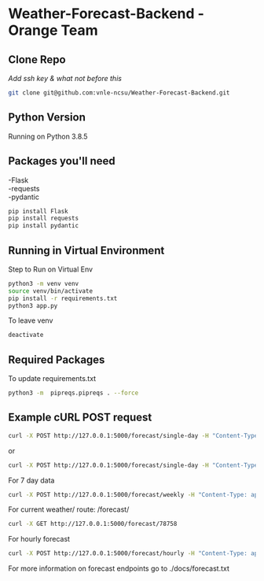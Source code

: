 # Weather-Forecast-Backend - Orange Team

## Clone Repo

_Add ssh key & what not before this_

```bash
git clone git@github.com:vnle-ncsu/Weather-Forecast-Backend.git
```

## Python Version

Running on Python 3.8.5

## Packages you'll need

-Flask \
-requests \
-pydantic

```bash
pip install Flask
pip install requests
pip install pydantic
```

## Running in Virtual Environment

Step to Run on Virtual Env

```bash
python3 -m venv venv
source venv/bin/activate
pip install -r requirements.txt
python3 app.py
```

To leave venv

```bash
deactivate
```

## Required Packages

To update requirements.txt

```bash
python3 -m  pipreqs.pipreqs . --force
```

## Example cURL POST request

```bash
curl -X POST http://127.0.0.1:5000/forecast/single-day -H "Content-Type: application/json" -d '{"zipcode": "78758", "date": "2024-07-11"}'

```

or

```bash
curl -X POST http://127.0.0.1:5000/forecast/single-day -H "Content-Type: application/json" -d '{"zipcode": "78758"}'
```

For 7 day data

```bash
curl -X POST http://127.0.0.1:5000/forecast/weekly -H "Content-Type: application/json" -d '{"zipcode": "78758"}'
```

For current weather/
route: /forecast/<zipcode>

```bash
curl -X GET http://127.0.0.1:5000/forecast/78758
```

For hourly forecast

```bash
curl -X POST http://127.0.0.1:5000/forecast/hourly -H "Content-Type: application/json" -d '{"zipcode": "78758"}'
```

For more information on forecast endpoints go to ./docs/forecast.txt

